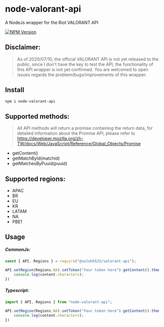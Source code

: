 # node-valorant-api

A NodeJs wrapper for the Riot VALORANT API

[![NPM Version][npm-image]][npm-url]

## Disclaimer:
> As of 2020/07/10, the official VALORANT API is not yet released to the public, since I don't have the key to test the API, the functionality of this API wrapper is not yet confirmed. You are welcomed to open issues regards the problem/bugs/improvements of this wrapper.

## Install

```bash
npm i node-valorant-api
```

## Supported methods:
> All API methods will return a promise containing the return data, for detailed information about the Promise API, please refer to https://developer.mozilla.org/zh-TW/docs/Web/JavaScript/Reference/Global_Objects/Promise

- getContent()
- getMatchById(matchid)
- getMatchesByPuuid(puuid)

## Supported regions:
- APAC
- BR
- EU
- KR
- LATAM
- NA
- PBE1


## Usage

##### CommonJs:
```js
const { API, Regions } = require("@solohk525/valorant-api");

API.setRegion(Regions.NA).setToken("Your token here").getContent().then(content => {
    console.log(content.characters);
})
```

##### Typescript:
```ts
import { API, Regions } from "node-valorant-api";

API.setRegion(Regions.NA).setToken("Your token here").getContent().then(content => {
    console.log(content.characters);
})
```

[npm-image]: https://img.shields.io/npm/v/node-valorant-api.svg
[npm-url]: https://npmjs.org/package/node-valorant-api
